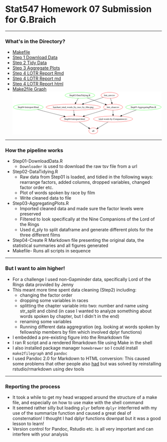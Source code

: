 # Stat547 Homework 07 Submission for G.Braich
***

### What's in the Directory?

* [Makefile](https://github.com/gbraich/STAT547-hw-Braich-Gurneet/blob/master/hw07/Makefile)
* [Step 1 Download Data](https://github.com/gbraich/STAT547-hw-Braich-Gurneet/blob/master/hw07/Step01-DownloadData.R)
* [Step 2 Tidy Data](https://github.com/gbraich/STAT547-hw-Braich-Gurneet/blob/master/hw07/Step02-DataTidying.R)
* [Step 3 Aggregate Plots](https://github.com/gbraich/STAT547-hw-Braich-Gurneet/blob/master/hw07/Step03-AggregatingPlots.R)
* [Step 4 LOTR Report Rmd](https://github.com/gbraich/STAT547-hw-Braich-Gurneet/blob/master/hw07/Step04-lotrreport.Rmd)
* [Step 4 LOTR Report md](https://github.com/gbraich/STAT547-hw-Braich-Gurneet/blob/master/hw07/Step04-lotrreport.md)
* [Step 4 LOTR Report html](https://github.com/gbraich/STAT547-hw-Braich-Gurneet/blob/master/hw07/Step04-lotrreport.html)
* [Make2file Graph](https://github.com/gbraich/STAT547-hw-Braich-Gurneet/blob/master/hw07/Images/makefile2graphlotr.png)
![](https://raw.githubusercontent.com/gbraich/STAT547-hw-Braich-Gurneet/master/hw07/Images/makefile2graphlotr.png)
***
### How the pipeline works
* Step01-DownloadData.R
	* `Downloader` is used to download the raw tsv file from a url
* Step02-DataTidying.R
	* Raw data from Step01 is loaded, and tidied in the following ways: rearrange factors, added columns, dropped variables, changed factor order etc.
	* Plot of words spoken by race by film
	* Write cleaned data to file
* Step03-AggregatingPlots.R
	* Imported cleaned data and made sure the factor levels were preserved
	* Filtered to look specifically at the Nine Companions of the Lord of the Rings
	* Used d_ply to split dataframe and generate different plots for the three different films
* Step04-Create R Markdown file presenting the original data, the statistical summaries and all figures generated
* Makefile- Runs all scripts in sequence

***
### But I want to aim higher!
* For a challenge I used non-Gapminder data, specifically Lord of the Rings data provided by Jenny
* This meant more time spent data cleaning (Step2) including:
    * changing the factor order
    * dropping some variables in races
    * splitting the chapter variable into two: number and name using str_split and cbind (in case I wanted to analyze something about words spoken by chapter, but I didn't in the end)
	* renaming some variables
	* Running different data aggregration (eg. looking at words spoken by fellowship members by film which involved dplyr functions)
* I embedded a pre-existing figure into the Rmarkdown file
* I ran R script and a rendered Rmarkdown file using Make in the shell
* I also installed package manager `homebrewer` so I could install `make2filegraph` and `pandoc`
* I used Pandoc 2.0 for Markdown to HTML conversion: This caused some problems that other people also [had](https://github.com/rstudio/rmarkdown/issues/1120) but was solved by reinstalling rstudio/rmarkdown using dev tools
	
***
### Reporting the process
- It took a while to get my head wrapped around the structure of a make file, and especially on how to use make with the shell command
- It seemed rather silly but loading `plyr` before `dplyr` interferred with my use of the summarize function and caused a great deal of consternation! I thought I had dplyr functions downpat but it was a good lesson to learn!
- Version control for Pandoc, Rstudio etc. is all very important and can interfere with your analysis



